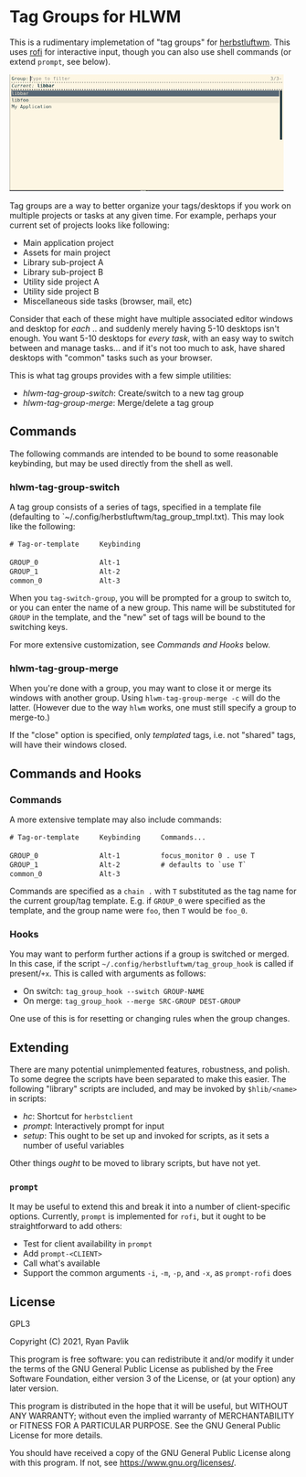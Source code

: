 # Tag Groups for HLWM

This is a rudimentary implemetation of "tag groups" for [herbstluftwm](https://herbstluftwm.org/index.html).  This uses [rofi](https://github.com/davatorium/rofi) for interactive input, though you can also use shell commands (or extend `prompt`, see below).

![Prompt using rofi](https://github.com/rpav/hlwm-tag-groups/blob/assets/doc/im/example1.png)

Tag groups are a way to better organize your tags/desktops if you work on multiple projects or tasks at any given time.   For example, perhaps your current set of projects looks like following:

  * Main application project
  * Assets for main project
  * Library sub-project A
  * Library sub-project B
  * Utility side project A
  * Utility side project B
  * Miscellaneous side tasks (browser, mail, etc)

Consider that each of these might have multiple associated editor windows and desktop for *each* .. and suddenly merely having 5-10 desktops isn't enough.  You want 5-10 desktops for _every task_, with an easy way to switch between and manage tasks... and if it's not too much to ask, have shared desktops with "common" tasks such as your browser.

This is what tag groups provides with a few simple utilities:

  * *hlwm-tag-group-switch*: Create/switch to a new tag group
  * *hlwm-tag-group-merge*: Merge/delete a tag group

## Commands

The following commands are intended to be bound to some reasonable keybinding, but may be used directly from the shell as well.

### hlwm-tag-group-switch

A tag group consists of a series of tags, specified in a template file (defaulting to `~/.config/herbstluftwm/tag_group_tmpl.txt).  This may look like the following:

```
# Tag-or-template     Keybinding

GROUP_0               Alt-1
GROUP_1               Alt-2
common_0              Alt-3
```

When you `tag-switch-group`, you will be prompted for a group to switch to, or you can enter the name of a new group.  This name will be substituted for `GROUP` in the template, and the "new" set of tags will be bound to the switching keys.

For more extensive customization, see *Commands and Hooks* below.

### hlwm-tag-group-merge

When you're done with a group, you may want to close it or merge its windows with another group.  Using `hlwm-tag-group-merge -c` will do the latter.  (However due to the way `hlwm` works, one must still specify a group to merge-to.)

If the "close" option is specified, only _templated_ tags, i.e. not "shared" tags, will have their windows closed.


## Commands and Hooks

### Commands

A more extensive template may also include commands:

```
# Tag-or-template     Keybinding     Commands...

GROUP_0               Alt-1          focus_monitor 0 . use T
GROUP_1               Alt-2          # defaults to `use T`
common_0              Alt-3
```

Commands are specified as a `chain .` with `T` substituted as the tag name for the current group/tag template.  E.g. if `GROUP_0` were specified as the template, and the group name were `foo`, then `T` would be `foo_0`.


### Hooks

You may want to perform further actions if a group is switched or merged.  In this case, if the script `~/.config/herbstluftwm/tag_group_hook` is called if present/`+x`.  This is called with arguments as follows:

  * On switch: `tag_group_hook --switch GROUP-NAME`
  * On merge: `tag_group_hook --merge SRC-GROUP DEST-GROUP`

One use of this is for resetting or changing rules when the group changes.


## Extending

There are many potential unimplemented features, robustness, and polish.  To some degree the scripts have been separated to make this easier.  The following "library" scripts are included, and may be invoked by `$hlib/<name>` in scripts:

  * *hc*: Shortcut for `herbstclient`
  * *prompt*: Interactively prompt for input
  * *setup*: This ought to be set up and invoked for scripts, as it sets a number of useful variables

Other things _ought_ to be moved to library scripts, but have not yet.

### `prompt`

It may be useful to extend this and break it into a number of client-specific options.  Currently, `prompt` is implemented for `rofi`, but it ought to be straightforward to add others:

  * Test for client availability in `prompt`
  * Add `prompt-<CLIENT>`
  * Call what's available
  * Support the common arguments `-i`, `-m`, `-p`, and `-x`, as `prompt-rofi` does


## License

GPL3

Copyright (C) 2021, Ryan Pavlik

This program is free software: you can redistribute it and/or modify it under the terms of the GNU General Public License as published by the Free Software Foundation, either version 3 of the License, or (at your option) any later version.

This program is distributed in the hope that it will be useful, but WITHOUT ANY WARRANTY; without even the implied warranty of MERCHANTABILITY or FITNESS FOR A PARTICULAR PURPOSE.  See the GNU General Public License for more details.

You should have received a copy of the GNU General Public License along with this program.  If not, see <https://www.gnu.org/licenses/>.
